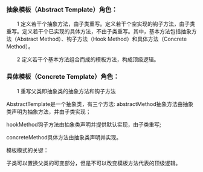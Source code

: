 ### 抽象模板（Abstract Template）角色：
　　1 定义若干个抽象方法，由子类重写。定义若干个空实现的钩子方法，由子类重写。定义若干个已实现的具体方法，不由子类重写。其中，基本方法包括抽象方法（Abstract Method）、钩子方法（Hook Method）和具体方法（Concrete Method）。

　　2 定义若干个基本方法组合而成的模板方法，构成顶级逻辑。

### 具体模板（Concrete Template）角色：
　　1 重写父类即抽象类的抽象方法和钩子方法
    

AbstractTemplate是一个抽象类，有三个方法:
  abstractMethod抽象方法由抽象类声明为抽象方法，并由子类实现；
  
  hookMethod钩子方法由抽象类声明并提供默认实现，由子类重写;
  
  concreteMethod具体方法由抽象类声明并实现。

模板模式的关键：

  子类可以置换父类的可变部分，但是不可以改变模板方法代表的顶级逻辑。



 